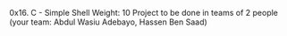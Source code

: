 0x16. C - Simple Shell
Weight: 10
Project to be done in teams of 2 people (your team: Abdul Wasiu Adebayo, Hassen Ben Saad)
